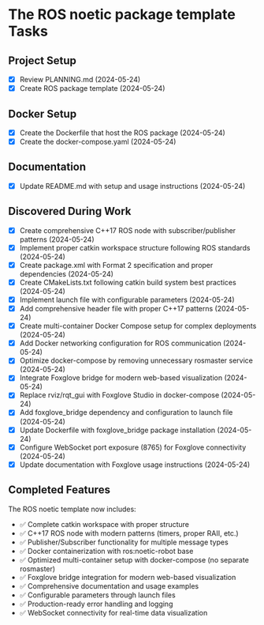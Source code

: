 # The ROS noetic package template Tasks

## Project Setup
- [x] Review PLANNING.md (2024-05-24)
- [x] Create ROS package template (2024-05-24)

## Docker Setup
- [x] Create the Dockerfile that host the ROS package (2024-05-24)
- [x] Create the docker-compose.yaml (2024-05-24)

## Documentation
- [x] Update README.md with setup and usage instructions (2024-05-24)

## Discovered During Work
- [x] Create comprehensive C++17 ROS node with subscriber/publisher patterns (2024-05-24)
- [x] Implement proper catkin workspace structure following ROS standards (2024-05-24)
- [x] Create package.xml with Format 2 specification and proper dependencies (2024-05-24)
- [x] Create CMakeLists.txt following catkin build system best practices (2024-05-24)
- [x] Implement launch file with configurable parameters (2024-05-24)
- [x] Add comprehensive header file with proper C++17 patterns (2024-05-24)
- [x] Create multi-container Docker Compose setup for complex deployments (2024-05-24)
- [x] Add Docker networking configuration for ROS communication (2024-05-24)
- [x] Optimize docker-compose by removing unnecessary rosmaster service (2024-05-24)
- [x] Integrate Foxglove bridge for modern web-based visualization (2024-05-24)
- [x] Replace rviz/rqt_gui with Foxglove Studio in docker-compose (2024-05-24)
- [x] Add foxglove_bridge dependency and configuration to launch file (2024-05-24)
- [x] Update Dockerfile with foxglove_bridge package installation (2024-05-24)
- [x] Configure WebSocket port exposure (8765) for Foxglove connectivity (2024-05-24)
- [x] Update documentation with Foxglove usage instructions (2024-05-24)

## Completed Features
The ROS noetic template now includes:
- ✅ Complete catkin workspace with proper structure
- ✅ C++17 ROS node with modern patterns (timers, proper RAII, etc.)
- ✅ Publisher/Subscriber functionality for multiple message types
- ✅ Docker containerization with ros:noetic-robot base
- ✅ Optimized multi-container setup with docker-compose (no separate rosmaster)
- ✅ Foxglove bridge integration for modern web-based visualization
- ✅ Comprehensive documentation and usage examples
- ✅ Configurable parameters through launch files
- ✅ Production-ready error handling and logging
- ✅ WebSocket connectivity for real-time data visualization
